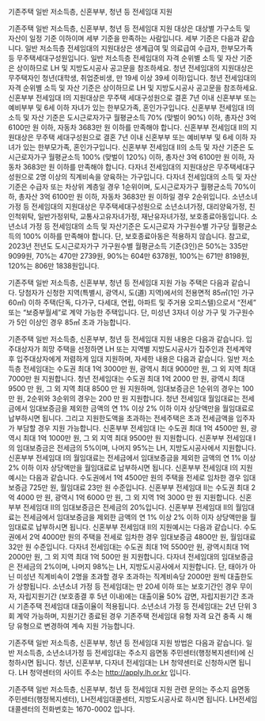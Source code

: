 기존주택 일반 저소득층, 신혼부부, 청년 등 전세임대 지원


기존주택 일반 저소득층, 신혼부부, 청년 등 전세임대 지원 대상은 대상별 가구소득 및 자산이 일정 기준 이하이며 세부 기준을 만족하는 사람입니다. 세부 기준은 다음과 같습니다.
일반 저소득층 전세임대의 지원대상은 생계급여 및 의료급여 수급자, 한부모가족 등 무주택세대구성원입니다. 일반 저소득층 전세임대의 자격 순위별 소득 및 자산 기준은 상이하므로 LH 및 지방도시공사 공고문을 참조하세요.
청년 전세임대의 지원대상은 무주택자인 청년(대학생, 취업준비생, 만 19세 이상 39세 이하)입니다. 청년 전세임대의 자격 순위별 소득 및 자산 기준은 상이하므로 LH 및 지방도시공사 공고문을 참조하세요.
신혼부부 전세임대 Ⅰ의 지원대상은 무주택 세대구성원으로 결혼 7년 이내 신혼부부 또는 예비부부 및 6세 이하 자녀가 있는 한부모가족, 혼인가구입니다. 신혼부부 전세임대 Ⅰ의 소득 및 자산 기준은 도시근로자가구 월평균소득 70% (맞벌이 90%) 이하, 총자산 3억 6100만 원 이하, 자동차 3683만 원 이하를 만족해야 합니다.
신혼부부 전세임대 Ⅱ의 지원대상은 무주택 세대구성원으로 결혼 7년 이내 신혼부부 또는 예비부부 및 6세 이하 자녀가 있는 한부모가족, 혼인가구입니다. 신혼부부 전세임대 Ⅱ의 소득 및 자산 기준은 도시근로자가구 월평균소득 100% (맞벌이 120%) 이하, 총자산 3억 6100만 원 이하, 자동차 3683만 원 이하를 만족해야 합니다.
다자녀 전세임대의 지원대상은 무주택세대구성원으로 2명 이상의 직계비속을 양육하는 가구입니다. 다자녀 전세임대의 소득 및 자산기준은 수급자 또는 차상위 계층일 경우 1순위이며, 도시근로자가구 월평균소득 70%이하, 총자산 3억 6100만 원 이하, 자동차 3683만 원 이하일 경우 2순위입니다.
소년소녀 가정 등 전세임대의 지원대상은 무주택세대구성원으로 소년소녀가정, 대리양육가정, 친인척위탁, 일반가정위탁, 교통사고유자녀가정, 재난유자녀가정, 보호종료아동입니다. 소년소녀 가정 등 전세임대의 소득 및 자산기준은 도시근로자 가구원수별 가구당 월평균소득의 100% 이하를 만족해야 합니다. 단, 보호종료아동은 적용하지 않습니다.
참고로, 2023년 전년도 도시근로자가구 가구원수별 월평균소득 기준(3인)은 50%는 335만 9099원, 70%는 470만 2739원, 90%는 604만 6378원, 100%는 671만 8198원, 120%는 806만 1838원입니다.


기존주택 일반 저소득층, 신혼부부, 청년 등 전세임대 지원 가능 주택은 다음과 같습니다.
당첨자가 신청한 지역(특별시, 광역시, 도(道) 지역)에서의 전용면적 85㎡(1인 가구 60㎡) 이하 주택(단독, 다가구, 다세대, 연립, 아파트 및 주거용 오피스텔)으로서 “전세” 또는 “보증부월세”로 계약 가능한 주택입니다. 단, 미성년 3자녀 이상 가구 및 가구원수가 5인 이상인 경우 85㎡ 초과 가능합니다.


기존주택 일반 저소득층, 신혼부부, 청년 등 전세임대 지원 내용은 다음과 같습니다. 입주대상자가 희망 주택을 선정하면 LH 또는 지역별 지방도시공사가 집주인과 전세계약 후 입주대상자에게 저렴하게 임대 지원하며, 자세한 내용은 다음과 같습니다.
일반 저소득층 전세임대는 수도권 최대 1억 3000만 원, 광역시 최대 9000만 원, 그 외 지역 최대 7000만 원 지원합니다.
청년 전세임대는 수도권 최대 1억 2000 만 원, 광역시 최대 9500 만 원, 그 외 지역 최대 8500 만 원 지원하며, 임대보증금은 1순위의 경우는 100 만 원, 2순위와 3순위의 경우는 200 만 원 지원합니다. 청년 전세임대 월임대료는 전세금에서 임대보증금을 제외한 금액의 연 1% 이상 2% 이하 이자 상당액만을 월임대료로 납부하시면 됩니다. 그리고 지원한도액을 초과하는 전세주택은 초과 전세금액을 입주자가 부담할 경우 지원 가능합니다.
신혼부부 전세임대 Ⅰ는 수도권 최대 1억 4500만 원, 광역시 최대 1억 1000만 원, 그 외 지역 최대 9500만 원 지원합니다. 신혼부부 전세임대 Ⅰ의 임대보증금은 전세금의 5%이며, 나머지 95%는 LH, 지방도시공사에서 지원합니다. 신혼부부 전세임대 Ⅰ의 월임대료는 전세금에서 임대보증금을 제외한 금액의 연 1% 이상 2% 이하 이자 상당액만을 월임대료로 납부하시면 됩니다. 신혼부부 전세임대 Ⅰ의 지원예시는 다음과 같습니다. 수도권에서 1억 4500만 원의 주택을 전세로 임차한 경우 임대보증금 725만 원, 월임대료 23만 원 수준입니다.
신혼부부 전세임대 Ⅱ는 수도권 최대 2억 4000 만 원, 광역시 1억 6000 만 원, 그 외 지역 1억 3000 만 원 지원합니다. 신혼부부 전세임대 Ⅱ의 임대보증금은 전세금의 20%입니다. 신혼부부 전세임대 Ⅱ의 월임대료는 전세금에서 임대보증금을 제외한 금액의 연 1% 이상 2% 이하 이자 상당액만을 월임대료로 납부하시면 됩니다. 신혼부부 전세임대 Ⅱ의 지원예시는 다음과 같습니다. 수도권에서 2억 4000만 원의 주택을 전세로 임차한 경우 임대보증금 4800만 원, 월임대료 32만 원 수준입니다.
다자녀 전세임대는 수도권 최대 1억 5500만 원, 광역시최대 1억 2000만 원, 그 외 지역 최대 1억 500만 원 지원합니다. 다자녀 전세임대의 임대보증금은 전세금의 2%이며, 나머지 98%는 LH, 지방도시공사에서 지원합니다. 단, 태아가 아닌 미성년 직계비속이 2명을 초과할 경우 초과하는 직계비속당 2000만 원씩 대출한도가 상향됩니다.
소년소녀 가정 등 전세임대는 만 20세 이하 또는 보호기간인 경우 무이자, 자립지원기간 (보호종결 후 5년 이내)에는 대출이율 50% 감면, 자립지원기간 초과 시 기존주택 전세임대 대출이율이 적용됩니다. 소년소녀 가정 등 전세임대는 2년 단위 3회 계약 가능하며, 지원기간 종료된 경우 기존주택 전세임대 유형 자격 요건 충족 시 해당 유형으로 변경하여 계속 지원 가능합니다.


기존주택 일반 저소득층, 신혼부부, 청년 등 전세임대 지원 방법은 다음과 같습니다.
일반 저소득층, 소년소녀가정 등 전세임대는 주소지 읍면동 주민센터(행정복지센터)에 신청하시면 됩니다.
청년, 신혼부부, 다자녀 전세임대는 LH 청약센터로 신청하시면 됩니다. LH 청약센터의 사이트 주소는 http://apply.lh.or.kr 입니다.


기존주택 일반 저소득층, 신혼부부, 청년 등 전세임대 지원 관련 문의는 주소지 읍면동 주민센터(행정복지센터), LH전세임대콜센터, 지방도시공사로 하시면 됩니다. LH전세임대콜센터의 전화번호는 1670-0002 입니다.